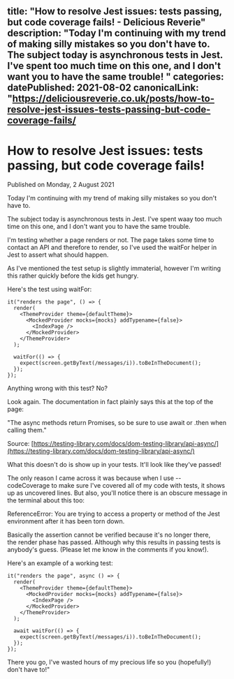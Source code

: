title: "How to resolve Jest issues: tests passing, but code coverage fails! - Delicious Reverie"
description: "Today I'm continuing with my trend of making silly mistakes so you don't have to. The subject today is asynchronous tests in Jest. I've spent too much time on this one, and I don't want you to have the same trouble!
"
categories:
datePublished: 2021-08-02
canonicalLink: "https://deliciousreverie.co.uk/posts/how-to-resolve-jest-issues-tests-passing-but-code-coverage-fails/
---
# How to resolve Jest issues: tests passing, but code coverage fails!

Published on Monday, 2 August 2021

Today I'm continuing with my trend of making silly mistakes so you don't have to.

The subject today is asynchronous tests in Jest. I've spent waay too much time on this one, and I don't want you to have the same trouble.

I'm testing whether a page renders or not. The page takes some time to contact an API and therefore to render, so I've used the waitFor helper in Jest to assert what should happen.

As I've mentioned the test setup is slightly immaterial, however I'm writing this rather quickly before the kids get hungry.

Here's the test using waitFor:

```
it("renders the page", () => {
  render(
    <ThemeProvider theme={defaultTheme}>
      <MockedProvider mocks={mocks} addTypename={false}>
        <IndexPage />
      </MockedProvider>
    </ThemeProvider>
  );

  waitFor(() => {
    expect(screen.getByText(/messages/i)).toBeInTheDocument();
  });
});
```

Anything wrong with this test? No?

Look again. The documentation in fact plainly says this at the top of the page:

"The async methods return Promises, so be sure to use await or .then when calling them."

Source: [https://testing-library.com/docs/dom-testing-library/api-async/](https://testing-library.com/docs/dom-testing-library/api-async/)

What this doesn't do is show up in your tests. It'll look like they've passed!

The only reason I came across it was because when I use \--codeCoverage to make sure I've covered all of my code with tests, it shows up as uncovered lines. But also, you'll notice there is an obscure message in the terminal about this too:

ReferenceError: You are trying to access a property or method of the Jest environment after it has been torn down.

Basically the assertion cannot be verified because it's no longer there, the render phase has passed. Although why this results in passing tests is anybody's guess. (Please let me know in the comments if you know!).

Here's an example of a working test:

```
it("renders the page", async () => {
  render(
    <ThemeProvider theme={defaultTheme}>
      <MockedProvider mocks={mocks} addTypename={false}>
        <IndexPage />
      </MockedProvider>
    </ThemeProvider>
  );

  await waitFor(() => {
    expect(screen.getByText(/messages/i)).toBeInTheDocument();
  });
});
```

There you go, I've wasted hours of my precious life so you (hopefully!) don't have to!"